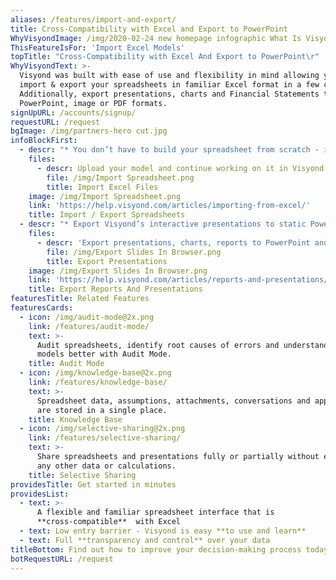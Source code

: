 ```yaml
---
aliases: /features/import-and-export/
title: Cross-Compatibility with Excel and Export to PowerPoint
WhyVisyondImage: /img/2020-02-24 new homepage infographic What Is Visyond.png
ThisFeatureIsFor: 'Import Excel Models'
topTitle: "Cross-Compatibility with Excel And Export to PowerPoint\r"
WhyVisyondText: >-
  Visyond was built with ease of use and flexibility in mind allowing you to
  import & export your spreadsheets in familiar Excel format in a few clicks.
  Additionally, export presentations, charts and Financial Statements to
  PowerPoint, image or PDF formats.
signUpURL: /accounts/signup/
requestURL: /request
bgImage: /img/partners-hero cut.jpg
infoBlockFirst:
  - descr: "* You don’t have to build your spreadsheet from scratch - import it to Visyond, and you are ready to go\r\n* Visyond can handle even the most complex spreadsheets and is cross-compatible with Excel\r\n* Export spreadsheets from Visyond to Excel at any time\r\n"
    files:
      - descr: Upload your model and continue working on it in Visyond.
        file: /img/Import Spreadsheet.png
        title: Import Excel Files
    image: /img/Import Spreadsheet.png
    link: 'https://help.visyond.com/articles/importing-from-excel/'
    title: Import / Export Spreadsheets
  - descr: "* Export Visyond’s interactive presentations to static PowerPoint at any time\r\n* Export charts, reports and financial statements into various formats\r\n"
    files:
      - descr: 'Export presentations, charts, reports to PowerPoint and other formats.'
        file: /img/Export Slides In Browser.png
        title: Export Presentations
    image: /img/Export Slides In Browser.png
    link: 'https://help.visyond.com/articles/reports-and-presentations/'
    title: Export Reports And Presentations
featuresTitle: Related Features
featuresCards:
  - icon: /img/audit-mode@2x.png
    link: /features/audit-mode/
    text: >-
      Audit spreadsheets, identify root causes of errors and understand your
      models better with Audit Mode.
    title: Audit Mode
  - icon: /img/knowledge-base@2x.png
    link: /features/knowledge-base/
    text: >-
      Spreadsheet data, assumptions, attachments, conversations and approvals
      are stored in a single place.
    title: Knowledge Base
  - icon: /img/selective-sharing@2x.png
    link: /features/selective-sharing/
    text: >-
      Share spreadsheets and presentations fully or partially without exposing
      any other data or calculations.
    title: Selective Sharing
providesTitle: Get started in minutes
providesList:
  - text: >-
      A flexible and familiar spreadsheet interface that is
      **cross-compatible**  with Excel
  - text: Low entry barrier - Visyond is easy **to use and learn**
  - text: Full **transparency and control** over your data
titleBottom: Find out how to improve your decision-making process today
botRequestURL: /request
---
```


